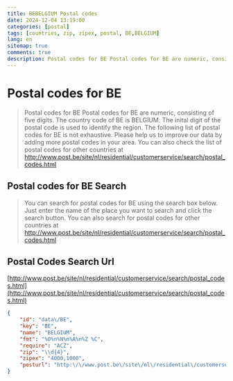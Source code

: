 ```yaml
---
title: BEBELGIUM Postal codes 
date: 2024-12-04 13:19:00
categories: [postal]
tags: [countries, zip, zipex, postal, BE,BELGIUM]
lang: en
sitemap: true
comments: true
description: Postal codes for BE Postal codes for BE are numeric, consisting of five digits. The country code of BE is BELGIUM. The inital digit of the postal code is used to identify the region. The following list of postal codes for BE is not exhaustive. Please help us to improve our data by adding more postal codes in your area. You can also check the list of postal codes for other countries at http://www.post.be/site/nl/residential/customerservice/search/postal_codes.html
---
```


# Postal codes for BE
> Postal codes for BE Postal codes for BE are numeric, consisting of five digits. The country code of BE is BELGIUM. The inital digit of the postal code is used to identify the region. The following list of postal codes for BE is not exhaustive. Please help us to improve our data by adding more postal codes in your area. You can also check the list of postal codes for other countries at http://www.post.be/site/nl/residential/customerservice/search/postal_codes.html

## Postal codes for BE Search 
> You can search for postal codes for BE using the search box below. Just enter the name of the place you want to search and click the search button. You can also search for postal codes for other countries at http://www.post.be/site/nl/residential/customerservice/search/postal_codes.html

## Postal Codes Search Url

[http://www.post.be/site/nl/residential/customerservice/search/postal_codes.html](http://www.post.be/site/nl/residential/customerservice/search/postal_codes.html)
```json
{
    "id": "data\/BE",
    "key": "BE",
    "name": "BELGIUM",
    "fmt": "%O%n%N%n%A%n%Z %C",
    "require": "ACZ",
    "zip": "\\d{4}",
    "zipex": "4000,1000",
    "posturl": "http:\/\/www.post.be\/site\/nl\/residential\/customerservice\/search\/postal_codes.html"
}
```
